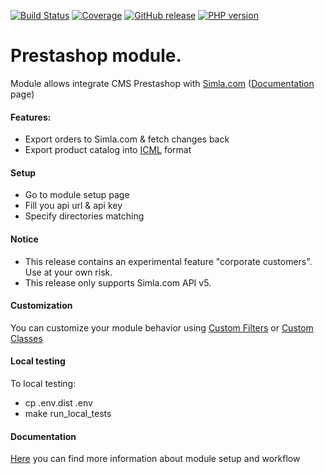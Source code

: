 [![Build Status](https://github.com/retailcrm/prestashop-module/workflows/presta/badge.svg)](https://github.com/retailcrm/prestashop-module/actions)
[![Coverage](https://img.shields.io/codecov/c/gh/retailcrm/prestashop-module/master.svg?logo=github)](https://codecov.io/gh/retailcrm/prestashop-module)
[![GitHub release](https://img.shields.io/github/release/retailcrm/prestashop-module.svg?logo=codecov)](https://github.com/retailcrm/prestashop-module/releases)
[![PHP version](https://img.shields.io/badge/PHP->=5.6-blue.svg?logo=php)](https://php.net/)

Prestashop module.
=================

Module allows integrate CMS Prestashop with [Simla.com](https://simla.com) ([Documentation](https://www.simla.com/docs/Users/Integration/SiteModules/PrestaShop) page)

#### Features:

* Export orders to Simla.com & fetch changes back
* Export product catalog into [ICML](https://help.retailcrm.pro/Developers/ICML) format

#### Setup

* Go to module setup page
* Fill you api url & api key
* Specify directories matching

#### Notice

* This release contains an experimental feature "corporate customers". Use at your own risk.
* This release only supports Simla.com API v5.

#### Customization

You can customize your module behavior using [Custom Filters](doc/3.%20Customization/Filters.md) or [Custom Classes](doc/3.%20Customization/Classes.md)

#### Local testing

To local testing:
* cp .env.dist .env
* make run_local_tests

#### Documentation

[Here](doc/README.md) you can find more information about module setup and workflow